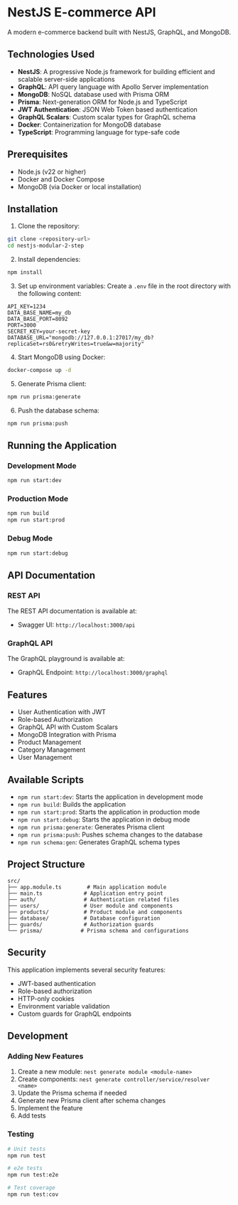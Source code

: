 # NestJS E-commerce API

A modern e-commerce backend built with NestJS, GraphQL, and MongoDB.

## Technologies Used

- **NestJS**: A progressive Node.js framework for building efficient and scalable server-side applications
- **GraphQL**: API query language with Apollo Server implementation
- **MongoDB**: NoSQL database used with Prisma ORM
- **Prisma**: Next-generation ORM for Node.js and TypeScript
- **JWT Authentication**: JSON Web Token based authentication
- **GraphQL Scalars**: Custom scalar types for GraphQL schema
- **Docker**: Containerization for MongoDB database
- **TypeScript**: Programming language for type-safe code

## Prerequisites

- Node.js (v22 or higher)
- Docker and Docker Compose
- MongoDB (via Docker or local installation)

## Installation

1. Clone the repository:
```bash
git clone <repository-url>
cd nestjs-modular-2-step
```

2. Install dependencies:
```bash
npm install
```

3. Set up environment variables:
Create a `.env` file in the root directory with the following content:
```env
API_KEY=1234
DATA_BASE_NAME=my_db
DATA_BASE_PORT=8092
PORT=3000
SECRET_KEY=your-secret-key
DATABASE_URL="mongodb://127.0.0.1:27017/my_db?replicaSet=rs0&retryWrites=true&w=majority"
```

4. Start MongoDB using Docker:
```bash
docker-compose up -d
```

5. Generate Prisma client:
```bash
npm run prisma:generate
```

6. Push the database schema:
```bash
npm run prisma:push
```

## Running the Application

### Development Mode
```bash
npm run start:dev
```

### Production Mode
```bash
npm run build
npm run start:prod
```

### Debug Mode
```bash
npm run start:debug
```

## API Documentation

### REST API
The REST API documentation is available at:
- Swagger UI: `http://localhost:3000/api`

### GraphQL API
The GraphQL playground is available at:
- GraphQL Endpoint: `http://localhost:3000/graphql`

## Features

- User Authentication with JWT
- Role-based Authorization
- GraphQL API with Custom Scalars
- MongoDB Integration with Prisma
- Product Management
- Category Management
- User Management

## Available Scripts

- `npm run start:dev`: Starts the application in development mode
- `npm run build`: Builds the application
- `npm run start:prod`: Starts the application in production mode
- `npm run start:debug`: Starts the application in debug mode
- `npm run prisma:generate`: Generates Prisma client
- `npm run prisma:push`: Pushes schema changes to the database
- `npm run schema:gen`: Generates GraphQL schema types

## Project Structure

```
src/
├── app.module.ts        # Main application module
├── main.ts             # Application entry point
├── auth/               # Authentication related files
├── users/              # User module and components
├── products/           # Product module and components
├── database/           # Database configuration
├── guards/             # Authorization guards
└── prisma/            # Prisma schema and configurations
```

## Security

This application implements several security features:
- JWT-based authentication
- Role-based authorization
- HTTP-only cookies
- Environment variable validation
- Custom guards for GraphQL endpoints

## Development

### Adding New Features
1. Create a new module: `nest generate module <module-name>`
2. Create components: `nest generate controller/service/resolver <name>`
3. Update the Prisma schema if needed
4. Generate new Prisma client after schema changes
5. Implement the feature
6. Add tests

### Testing
```bash
# Unit tests
npm run test

# e2e tests
npm run test:e2e

# Test coverage
npm run test:cov
```
